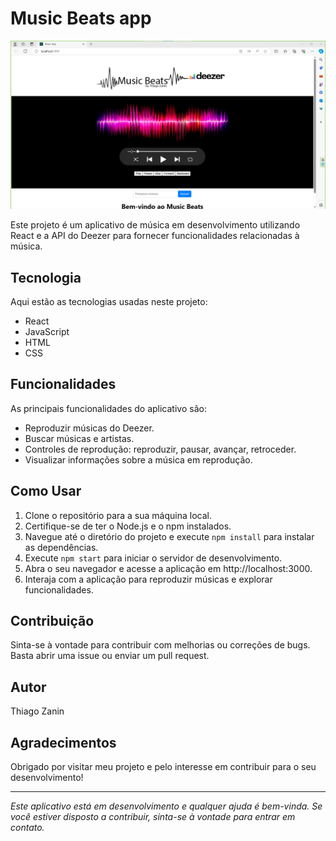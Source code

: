 # Music Beats app

![Music Beats Layout](src/assets/images/website.png)

Este projeto é um aplicativo de música em desenvolvimento utilizando React e a API do Deezer para fornecer funcionalidades relacionadas à música.

## Tecnologia

Aqui estão as tecnologias usadas neste projeto:

- React
- JavaScript
- HTML
- CSS

## Funcionalidades

As principais funcionalidades do aplicativo são:

- Reproduzir músicas do Deezer.
- Buscar músicas e artistas.
- Controles de reprodução: reproduzir, pausar, avançar, retroceder.
- Visualizar informações sobre a música em reprodução.

## Como Usar

1. Clone o repositório para a sua máquina local.
2. Certifique-se de ter o Node.js e o npm instalados.
3. Navegue até o diretório do projeto e execute `npm install` para instalar as dependências.
4. Execute `npm start` para iniciar o servidor de desenvolvimento.
5. Abra o seu navegador e acesse a aplicação em http://localhost:3000.
6. Interaja com a aplicação para reproduzir músicas e explorar funcionalidades.

## Contribuição

Sinta-se à vontade para contribuir com melhorias ou correções de bugs. Basta abrir uma issue ou enviar um pull request.

## Autor

Thiago Zanin

## Agradecimentos

Obrigado por visitar meu projeto e pelo interesse em contribuir para o seu desenvolvimento!

---

*Este aplicativo está em desenvolvimento e qualquer ajuda é bem-vinda. Se você estiver disposto a contribuir, sinta-se à vontade para entrar em contato.*


